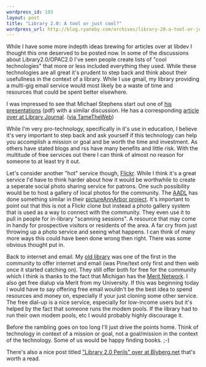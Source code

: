 ```yaml
--- 
wordpress_id: 103
layout: post
title: "Library 2.0: A tool or just cool?"
wordpress_url: http://blog.ryaneby.com/archives/library-20-a-tool-or-just-cool/
---
```

While I have some more indepth ideas brewing for articles over at libdev I thought this one deserved to be posted now. In some of the discussions about Library2.0/OPAC2.0 I've seen people create lists of "cool technologies" that more or less included everything they used. While these technologies are all great it's prudent to step back and think about their usefullness in the context of a library. While I use gmail, my library providing a multi-gig email service would most likely be a waste of time and resources that could be spent better elsewhere.

I was impressed to see that Michael Stephens start out one of <a href="http://www.chipublib.org/003cpl/scholars/pdf/stephens.pdf">his presentations</a> (pdf) with a similar discussion. He has a corresponding <a href="http://www.libraryjournal.com/article/CA474999.html">article over at Library Journal</a>. (<a href="http://www.tametheweb.com/ttwblog/archives/001906.html">via TameTheWeb</a>)

While I'm very pro-technology, specifically in it's use in education, I believe it's very important to step back and ask yourself if this technology can help you accomplish a mission or goal and be worth the time and investment. As others have stated blogs and rss have many benefits and little risk. With the multitude of free services out there I can think of almost no reason for someone to at least try it out.

Let's consider another "hot" service though, <a href="http://flickr.com/">Flickr</a>. While I think it's a great service I'd have to think harder about how it would be worthwhile to create a seperate social photo sharing service for patrons. One such possibility would be to host a gallery of local photos for the community. The <a href="http://www.aadl.org/">AADL</a> has done something similar in their <a href="http://www.aadl.org/services/products/pictureAnnArbor">pictureAnnArbor project</a>. It's important to point out that this is not a Flickr clone but instead a photo gallery system that is used as a way to connect with the community. They even use it to pull in people for in-library "scanning sessions". A resource that may come in handy for prospective visitors or residents of the area. A far cry from just throwing up a photo service and seeing what happens. I can think of many more ways this could have been done wrong then right. There was some obvious thought put in.

Back to internet and email. My <a href="http://monroe.lib.mi.us/">old library</a> was one of the first in the community to offer internet and email (was Pine/text only first and then web once it started catching on). They still offer both for free for the community which I think is thanks to the fact that Michigan has the <a href="http://merit.edu">Merit Network</a>. I also get free dialup via Merit from my University. If this was beginning today I would have to say offering free email wouldn't be the best idea to spend resources and money on, especially if your just cloning some other service. The free dial-up is a nice service, especially for low-income users but it's helped by the fact that someone runs the modem pools. If the library had to run their own modem pools, etc I would probably highly discourage it.

Before the rambling goes on too long I'll just drive the points home. Think of technology in context of a mission or goal, not a goal/mission in the context of the technology. Some of us would be happy finding books. ;-)

There's also a nice post titled <a href="http://www.blyberg.net/2005/11/07/library-20-perils/">"Library 2.0 Perils" over at Blyberg.net</a> that's worth a read.
